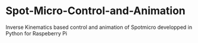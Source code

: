 # Spot-Micro-Control-and-Animation
Inverse Kinematics based control and animation of Spotmicro developped in Python for Raspeberry Pi
